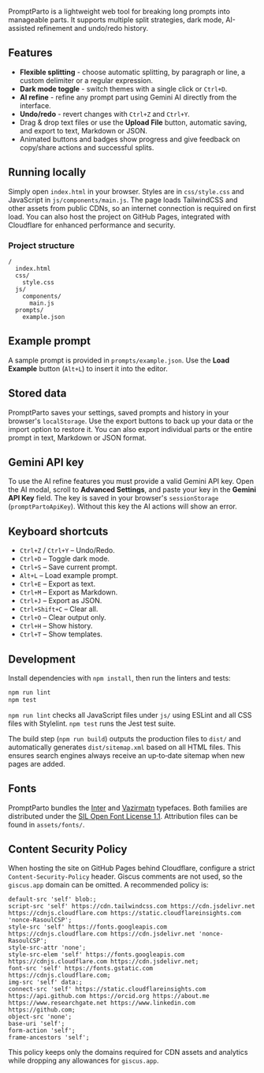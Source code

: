 PromptParto is a lightweight web tool for breaking long prompts into manageable parts. It supports multiple split strategies, dark mode, AI-assisted refinement and undo/redo history.

## Features

- **Flexible splitting** - choose automatic splitting, by paragraph or line, a custom delimiter or a regular expression.
- **Dark mode toggle** - switch themes with a single click or `Ctrl+D`.
- **AI refine** - refine any prompt part using Gemini AI directly from the interface.
- **Undo/redo** - revert changes with `Ctrl+Z` and `Ctrl+Y`.
- Drag & drop text files or use the **Upload File** button, automatic saving, and export to text, Markdown or JSON.
- Animated buttons and badges show progress and give feedback on copy/share actions and successful splits.

## Running locally

Simply open `index.html` in your browser. Styles are in `css/style.css` and JavaScript in `js/components/main.js`. The page loads TailwindCSS and other assets from public CDNs, so an internet connection is required on first load. You can also host the project on GitHub Pages, integrated with Cloudflare for enhanced performance and security.

### Project structure

```
/
  index.html
  css/
    style.css
  js/
    components/
      main.js
  prompts/
    example.json
```

## Example prompt

A sample prompt is provided in `prompts/example.json`. Use the **Load Example** button (`Alt+L`) to insert it into the editor.

## Stored data

PromptParto saves your settings, saved prompts and history in your browser's `localStorage`. Use the export buttons to back up your data or the import option to restore it. You can also export individual parts or the entire prompt in text, Markdown or JSON format.

## Gemini API key

To use the AI refine features you must provide a valid Gemini API key. Open the AI modal, scroll to **Advanced Settings**, and paste your key in the **Gemini API Key** field. The key is saved in your browser's `sessionStorage` (`promptPartoApiKey`). Without this key the AI actions will show an error.

## Keyboard shortcuts

- `Ctrl+Z` / `Ctrl+Y` – Undo/Redo.
- `Ctrl+D` – Toggle dark mode.
- `Ctrl+S` – Save current prompt.
- `Alt+L` – Load example prompt.
- `Ctrl+E` – Export as text.
- `Ctrl+M` – Export as Markdown.
- `Ctrl+J` – Export as JSON.
- `Ctrl+Shift+C` – Clear all.
- `Ctrl+O` – Clear output only.
- `Ctrl+H` – Show history.
- `Ctrl+T` – Show templates.

## Development

Install dependencies with `npm install`, then run the linters and tests:

```bash
npm run lint
npm test
```

`npm run lint` checks all JavaScript files under `js/` using ESLint and all CSS files with Stylelint.
`npm test` runs the Jest test suite.


The build step (`npm run build`) outputs the production files to `dist/` and automatically generates `dist/sitemap.xml` based on all HTML files. This ensures search engines always receive an up‑to‑date sitemap when new pages are added.

## Fonts

PromptParto bundles the [Inter](https://github.com/rsms/inter) and [Vazirmatn](https://github.com/fontstore/Vazirmatn) typefaces. Both families are distributed under the [SIL Open Font License 1.1](https://scripts.sil.org/OFL). Attribution files can be found in `assets/fonts/`.

## Content Security Policy

When hosting the site on GitHub Pages behind Cloudflare, configure a strict
`Content-Security-Policy` header. Giscus comments are not used, so the
`giscus.app` domain can be omitted. A recommended policy is:

```text
default-src 'self' blob:;
script-src 'self' https://cdn.tailwindcss.com https://cdn.jsdelivr.net https://cdnjs.cloudflare.com https://static.cloudflareinsights.com 'nonce-RasoulCSP';
style-src 'self' https://fonts.googleapis.com https://cdnjs.cloudflare.com https://cdn.jsdelivr.net 'nonce-RasoulCSP';
style-src-attr 'none';
style-src-elem 'self' https://fonts.googleapis.com https://cdnjs.cloudflare.com https://cdn.jsdelivr.net;
font-src 'self' https://fonts.gstatic.com https://cdnjs.cloudflare.com;
img-src 'self' data:;
connect-src 'self' https://static.cloudflareinsights.com https://api.github.com https://orcid.org https://about.me https://www.researchgate.net https://www.linkedin.com https://github.com;
object-src 'none';
base-uri 'self';
form-action 'self';
frame-ancestors 'self';
```

This policy keeps only the domains required for CDN assets and analytics while
dropping any allowances for `giscus.app`.